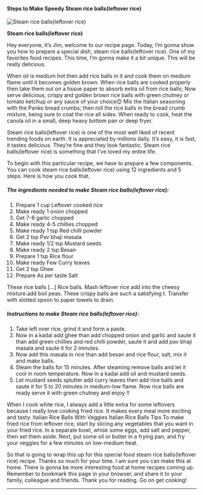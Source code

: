             

#### Steps to Make Speedy Steam rice balls(leftover rice)

![Steam rice balls(leftover rice)](https://img-global.cpcdn.com/recipes/075f0026d8c111c8/751x532cq70/steam-rice-ballsleftover-rice-recipe-main-photo.jpg)

**Steam rice balls(leftover rice)**

Hey everyone, it’s Jim, welcome to our recipe page. Today, I’m gonna show you how to prepare a special dish, steam rice balls(leftover rice). One of my favorites food recipes. This time, I’m gonna make it a bit unique. This will be really delicious.

When oil is medium hot then add rice balls in it and cook them on medium flame until it becomes golden brown. When rice balls are cooked properly then take them out on a tissue paper to absorb extra oil from rice balls; Now serve delicious, crispy and golden brown rice balls with green chutney or tomato ketchup or any sauce of your choice:blush: Mix the Italian seasoning with the Panko bread crumbs; then roll the rice balls in the bread crumb mixture, being sure to coat the rice all sides. When ready to cook, heat the canola oil in a small, deep heavy bottom pan or deep fryer.

Steam rice balls(leftover rice) is one of the most well liked of recent trending foods on earth. It is appreciated by millions daily. It’s easy, it is fast, it tastes delicious. They’re fine and they look fantastic. Steam rice balls(leftover rice) is something that I’ve loved my entire life.

To begin with this particular recipe, we have to prepare a few components. You can cook steam rice balls(leftover rice) using 12 ingredients and 5 steps. Here is how you cook that.

##### The ingredients needed to make Steam rice balls(leftover rice):

1.  Prepare 1 cup Leftover cooked rice
2.  Make ready 1 onion chopped
3.  Get 7-8 garlic chopped
4.  Make ready 4-5 chillies chopped
5.  Make ready 1 tsp Red chilli powder
6.  Get 2 tsp Pav bhaji masala
7.  Make ready 1/2 tsp Mustard seeds
8.  Make ready 2 tsp Besan
9.  Prepare 1 tsp Rice flour
10.  Make ready Few Curry leaves
11.  Get 2 tsp Ghee
12.  Prepare As per taste Salt

These rice balls \[…\] Rice balls. Mash leftover rice add into the cheesy mixture.add boil peas. These crispy balls are such a satisfying t. Transfer with slotted spoon to paper towels to drain.

##### Instructions to make Steam rice balls(leftover rice):

1.  Take left over rice, grind it and form a paste.
2.  Now in a kadai add ghee than add chopped onion and garlic and saute it than add green chillies and red chilli powder, saute it and add pav bhaji masala and saute it for 2 minutes.
3.  Now add this masala in rice than add besan and rice flour, salt, mix it and make balls.
4.  Steam the balls for 15 minutes. After steaming remove balls and let it cool in room temperature. Now in a kadai add oil and mustard seeds.
5.  Let mustard seeds splutter add curry leaves then add rice balls and saute it for 5 to 20 minutes in medium-low flame. Now rice balls are ready serve it with green chutney and enjoy !!

When I cook white rice, I always add a little extra for some leftovers because I really love cooking fried rice. It makes every meal more exciting and tasty. Italian Rice Balls With Veggies Italian Rice Balls Tips To make fried rice from leftover rice, start by slicing any vegetables that you want in your fried rice. In a separate bowl, whisk some eggs, add salt and pepper, then set them aside. Next, put some oil or butter in a frying pan, and fry your veggies for a few minutes on low-medium heat.

So that is going to wrap this up for this special food steam rice balls(leftover rice) recipe. Thanks so much for your time. I am sure you can make this at home. There is gonna be more interesting food at home recipes coming up. Remember to bookmark this page in your browser, and share it to your family, colleague and friends. Thank you for reading. Go on get cooking!

* * *